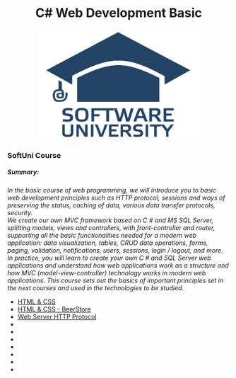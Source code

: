 <h1 align="center">C# Web Development Basic</h1>
<p align="center"><img src="softuniLogo.PNG" alt="SoftUni Logo" width="370" height="250"></p>

<h3>SoftUni Course</h3>

<h5><i>Summary:</i></h5>
<p><i>
In the basic course of web programming, we will introduce you to basic web development principles such as HTTP protocol, sessions and ways of preserving the status, caching of data, various data transfer protocols, security.<br/>
We create our own MVC framework based on C # and MS SQL Server, splitting models, views and controllers, with front-controller and router, supporting all the basic functionalities needed for a modern web application: data visualization, tables, CRUD data operations, forms, paging, validation, notifications, users, sessions, login / logout, and more. In practice, you will learn to create your own C # and SQL Server web applications and understand how web applications work as a structure and how MVC (model-view-controller) technology works in modern web applications. This course sets out the basics of important principles set in the next courses and used in the technologies to be studied.
</i></p>

<ul>
	<li><a href="https://github.com/Gandjurov/CSharp-Web-Development/tree/master/01.HTML%26CSS">HTML &amp; CSS</a></li>
	<li><a href="https://github.com/Gandjurov/CSharp-Web-Development/tree/master/01.HTML%26CSS%20-%20BeerStore">HTML &amp; CSS - BeerStore</a></li>
	<li><a href="https://github.com/Gandjurov/CSharp-Web-Development">Web Server HTTP Protocol</a></li>
	<li><a href=""> </a></li>
	<li><a href=""> </a></li>
	<li><a href=""> </a></li>
	<li><a href=""> </a></li>
	<li><a href=""> </a></li>
	<li><a href=""> </a></li>
	<li><a href=""> </a></li>
</ul>
